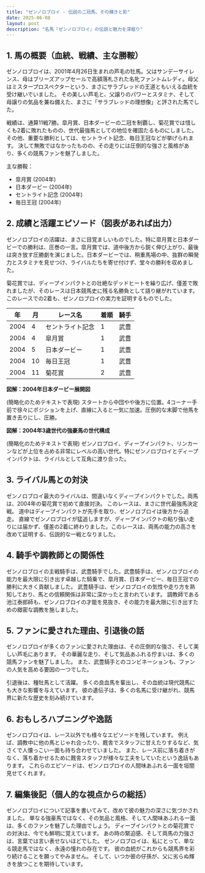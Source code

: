 ```yaml
---
title: "ゼンノロブロイ - 伝説の二冠馬、その輝きと影"
date: 2025-06-08
layout: post
description: "名馬『ゼンノロブロイ』の伝説と魅力を深堀り"
---
```


## 1. 馬の概要（血統、戦績、主な勝鞍）

ゼンノロブロイは、2001年4月26日生まれの芦毛の牡馬。父はサンデーサイレンス、母はブリーズアップセールで高額落札された名牝ファントムレディ。母父はミスタープロスペクターという、まさにサラブレッドの王道ともいえる血統を受け継いでいました。  その美しい芦毛と、父譲りのパワーとスタミナ、そして母譲りの気品を兼ね備えた、まさに「サラブレッドの理想像」と評された馬でした。

戦績は、通算11戦7勝。皐月賞、日本ダービーの二冠を制覇し、菊花賞では惜しくも2着に敗れたものの、世代最強馬としての地位を確固たるものにしました。  その他、重要な勝利としては、セントライト記念、毎日王冠などが挙げられます。  決して無敗ではなかったものの、その走りには圧倒的な強さと風格があり、多くの競馬ファンを魅了しました。

主な勝鞍：
* 皐月賞 (2004年)
* 日本ダービー (2004年)
* セントライト記念 (2004年)
* 毎日王冠 (2004年)


## 2. 成績と活躍エピソード（図表があれば出力）

ゼンノロブロイの活躍は、まさに目覚ましいものでした。特に皐月賞と日本ダービーでの勝利は、圧巻の一言。皐月賞では、道中後方から鋭く伸び上がり、最後は突き放す圧勝劇を演じました。日本ダービーでは、稍重馬場の中、抜群の瞬発力とスタミナを見せつけ、ライバルたちを寄せ付けず、堂々の勝利を収めました。

菊花賞では、ディープインパクトとの壮絶なデッドヒートを繰り広げ、僅差で敗れましたが、そのレースは日本競馬史に残る名勝負として語り継がれています。  このレースでの2着も、ゼンノロブロイの実力を証明するものでした。

| 年 | 月 | レース名          | 着順 | 騎手       |
|---|----|-----------------|-----|-------------|
| 2004 | 4 | セントライト記念 | 1   | 武豊       |
| 2004 | 4 | 皐月賞            | 1   | 武豊       |
| 2004 | 5 | 日本ダービー        | 1   | 武豊       |
| 2004 | 10 | 毎日王冠          | 1   | 武豊       |
| 2004 | 11 | 菊花賞            | 2   | 武豊       |


**図解：2004年日本ダービー展開図**

(簡略化のためテキストで表現)
スタートから中団やや後方に位置。4コーナー手前で徐々にポジションを上げ、直線に入ると一気に加速。圧倒的な末脚で他馬を置き去りにし、圧勝。


**図解：2004年3歳世代の強豪馬の世代構成**

(簡略化のためテキストで表現)
ゼンノロブロイ、ディープインパクト、リンカーンなどが上位を占める非常にレベルの高い世代。特にゼンノロブロイとディープインパクトは、ライバルとして互角に渡り合った。


## 3. ライバル馬との対決

ゼンノロブロイ最大のライバルは、間違いなくディープインパクトでした。両馬は、2004年の菊花賞で初めて直接対決。  このレースは、まさに世代最強馬決定戦。  道中はディープインパクトが先手を取り、ゼンノロブロイは後方から追走。  直線でゼンノロブロイが猛追しますが、ディープインパクトの粘り強い走りには届かず、僅差の2着に終わりました。このレースは、両馬の能力の高さを改めて証明する、伝説的な一戦となりました。


## 4. 騎手や調教師との関係性

ゼンノロブロイの主戦騎手は、武豊騎手でした。武豊騎手は、ゼンノロブロイの能力を最大限に引き出す卓越した騎乗で、皐月賞、日本ダービー、毎日王冠での勝利に大きく貢献しました。  武豊騎手は、ゼンノロブロイの気性や走り方を熟知しており、馬との信頼関係は非常に深かったと言われています。  調教師である池江泰郎師も、ゼンノロブロイの才能を見抜き、その能力を最大限に引き出すための緻密な調教を施しました。


## 5. ファンに愛された理由、引退後の話

ゼンノロブロイが多くのファンに愛された理由は、その圧倒的な強さ、そして美しい芦毛にあります。  その華麗な走り、そして気品あふれる佇まいは、多くの競馬ファンを魅了しました。  また、武豊騎手とのコンビネーションも、ファンの人気を高める要因の一つでした。

引退後は、種牡馬として活躍。  多くの良血馬を輩出し、その血統は現代競馬にも大きな影響を与えています。  彼の遺伝子は、多くの名馬に受け継がれ、競馬界に新たな歴史を刻み続けています。


## 6. おもしろハプニングや逸話

ゼンノロブロイは、レース以外でも様々なエピソードを残しています。  例えば、調教中に他の馬とじゃれ合ったり、厩舎でスタッフに甘えたりするなど、気さくで人懐っこい一面も持ち合わせていました。  また、レース前に落ち着きがなく、落ち着かせるために厩舎スタッフが様々な工夫をしていたという逸話もあります。  これらのエピソードは、ゼンノロブロイの人間味あふれる一面を垣間見せてくれます。


## 7. 編集後記（個人的な視点からの総括）

ゼンノロブロイについて記事を書いてみて、改めて彼の魅力の深さに気づかされました。  単なる強豪馬ではなく、その気品と風格、そして人間味あふれる一面は、多くのファンを魅了した理由でしょう。  ディープインパクトとの菊花賞での対決は、今でも鮮明に覚えています。  あの時の緊迫感、そして両馬の力強さは、言葉では言い表せないほどでした。  ゼンノロブロイは、私にとって、単なる競走馬ではなく、永遠の憧れの存在です。  彼の血統がこれからも競馬界を彩り続けることを願ってやみません。  そして、いつか彼の仔孫が、父に劣らぬ輝きを放つことを期待しています。
